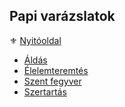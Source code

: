 ## Papi varázslatok

⚜️ [Nyitóoldal](start.md)


- [Áldás](magia.papi.varazslatok/aldas.md)
- [Élelemteremtés](magia.papi.varazslatok/elelemteremtes.md)
- [Szent fegyver](magia.papi.varazslatok/szent_fegyver.md)
- [Szertartás](magia.papi.varazslatok/szertartas.md)

